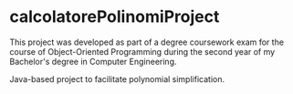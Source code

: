 # calcolatorePolinomiProject 

This project was developed as part of a degree coursework exam for the course of Object-Oriented Programming during the second year of my Bachelor's degree in Computer Engineering.

Java-based project to facilitate polynomial simplification.

